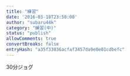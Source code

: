 ```yaml
---
title: "練習"
date: '2016-03-18T23:50:00'
author: "subaru44k"
category: "練習(中)"
status: "publish"
allowComments: true
convertBreaks: false
entryHash: "a35f33036acfaf3457da9e0e01cdbefc"
---
```

30分ジョグ
